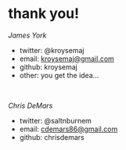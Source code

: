 #  thank you!

*James York*

- twitter: @kroysemaj
- email: kroysemaj@gmail.com
- github: kroysemaj
- other: you get the idea...

<br>

*Chris DeMars*

- twitter: @saltnburnem
- email: cdemars86@gmail.com
- github: chrisdemars
